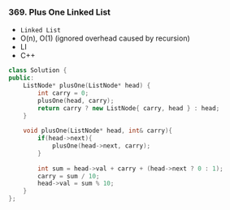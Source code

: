 ### 369. Plus One Linked List
* `Linked List`
* O(n), O(1) (ignored overhead caused by recursion)
* LI
* C++
```cpp
class Solution {
public:
    ListNode* plusOne(ListNode* head) {
        int carry = 0;
        plusOne(head, carry);
        return carry ? new ListNode{ carry, head } : head;     
    }
    
    void plusOne(ListNode* head, int& carry){
        if(head->next){
            plusOne(head->next, carry);    
        }
        
        int sum = head->val + carry + (head->next ? 0 : 1);
        carry = sum / 10;
        head->val = sum % 10;
    }
};
```
